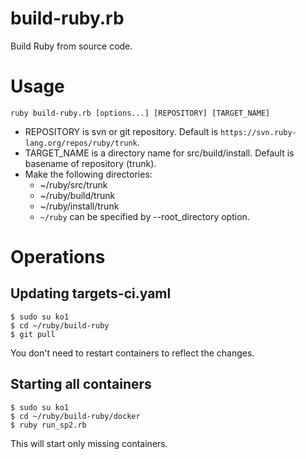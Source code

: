 # build-ruby.rb

Build Ruby from source code.

# Usage

```
ruby build-ruby.rb [options...] [REPOSITORY] [TARGET_NAME]
```

* REPOSITORY is svn or git repository. Default is `https://svn.ruby-lang.org/repos/ruby/trunk`.
* TARGET_NAME is a directory name for src/build/install. Default is basename of repository (trunk).
* Make the following directories:
  * ~/ruby/src/trunk
  * ~/ruby/build/trunk
  * ~/ruby/install/trunk
  * `~/ruby` can be specified by --root_directory option.

# Operations
## Updating targets-ci.yaml
```
$ sudo su ko1
$ cd ~/ruby/build-ruby
$ git pull
```

You don't need to restart containers to reflect the changes.

## Starting all containers

```
$ sudo su ko1
$ cd ~/ruby/build-ruby/docker
$ ruby run_sp2.rb
```

This will start only missing containers.
